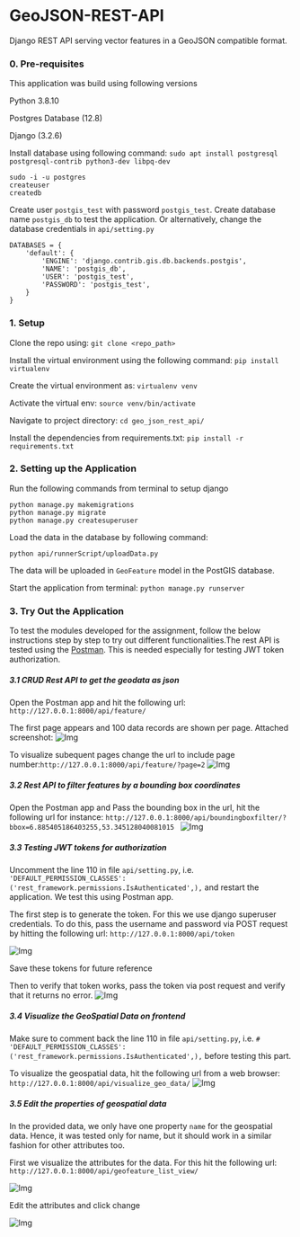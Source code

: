 # GeoJSON-REST-API
Django REST API serving vector features in a GeoJSON compatible format.

### 0. Pre-requisites
This application was build using following versions

Python 3.8.10

Postgres Database (12.8)

Django (3.2.6)

Install database using following command: `sudo apt install postgresql postgresql-contrib python3-dev libpq-dev`
```
sudo -i -u postgres
createuser
createdb
```

Create user `postgis_test` with password `postgis_test`. Create database name `postgis_db` to test the application. Or alternatively, change the database credentials in `api/setting.py`

```
DATABASES = {
    'default': {
        'ENGINE': 'django.contrib.gis.db.backends.postgis',
        'NAME': 'postgis_db',
        'USER': 'postgis_test',
        'PASSWORD': 'postgis_test',
    }
}

```


### 1. Setup

Clone the repo using: `git clone <repo_path>`

Install the virtual environment using the following command: `pip install virtualenv`

Create the virtual environment as: `virtualenv venv`

Activate the virtual env: `source venv/bin/activate`

Navigate to project directory: `cd geo_json_rest_api/` 

Install the dependencies from requirements.txt: `pip install -r requirements.txt`




### 2. Setting up the Application

Run the following commands from terminal to setup django
```
python manage.py makemigrations
python manage.py migrate
python manage.py createsuperuser
```

Load the data in the database by following command:
```
python api/runnerScript/uploadData.py
```
The data will be uploaded in `GeoFeature` model in the PostGIS database.

Start the application from terminal: `python manage.py runserver`

### 3. Try Out the Application
To test the modules developed for the assignment, follow the below instructions step by step to try out different functionalities.The rest API is tested using the [Postman](https://www.postman.com/). This is needed especially for testing JWT token authorization.  

##### 3.1 CRUD Rest API to get the geodata as json

Open the Postman app and hit the following url: `http://127.0.0.1:8000/api/feature/`

The first page appears and 100 data records are shown per page. Attached screenshot:
![Img](screenshots/api_get_pg1.png)

To visualize subequent pages change the url to include page number:`http://127.0.0.1:8000/api/feature/?page=2`
![Img](screenshots/api_get_pg2.png)

##### 3.2 Rest API to filter features by a bounding box coordinates

Open the Postman app and Pass the bounding box in the url, hit the following url for instance: `http://127.0.0.1:8000/api/boundingboxfilter/?bbox=6.885405186403255,53.345128040081015
`
![Img](screenshots/bbox.png)


##### 3.3 Testing JWT tokens for authorization

Uncomment the line 110 in file `api/setting.py`, i.e. `'DEFAULT_PERMISSION_CLASSES': ('rest_framework.permissions.IsAuthenticated',),` and restart the application.
We test this using Postman app.

The first step is to generate the token. For this we use django superuser credentials. To do this, pass the username and password via POST request by hitting the following url: `http://127.0.0.1:8000/api/token`

![Img](screenshots/token_generate.png)

Save these tokens for future reference

Then to verify that token works, pass the token via post request and verify that it returns no error.
![Img](screenshots/token_verify.png)

##### 3.4 Visualize the GeoSpatial Data on frontend
Make sure to comment back the line 110 in file `api/setting.py`, i.e. `# 'DEFAULT_PERMISSION_CLASSES': ('rest_framework.permissions.IsAuthenticated',),` before testing this part.

To visualize the geospatial data, hit the following url from a web browser: `http://127.0.0.1:8000/api/visualize_geo_data/`
![Img](screenshots/vis_data.png)


##### 3.5 Edit the properties of geospatial data

In the provided data, we only have one property `name` for the geospatial data. Hence, it was tested only for name, but it should work in a similar fashion for other attributes too.

First we visualize the attributes for the data. For this hit the following url: `http://127.0.0.1:8000/api/geofeature_list_view/`

![Img](screenshots/list_view.png)

Edit the attributes and click change

![Img](screenshots/edit_view.png)
